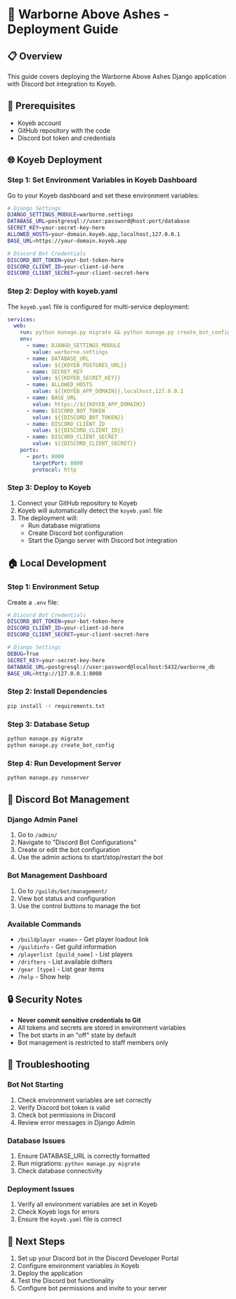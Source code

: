 # 🚀 Warborne Above Ashes - Deployment Guide

## 📋 Overview

This guide covers deploying the Warborne Above Ashes Django application with Discord bot integration to Koyeb.

## 🔧 Prerequisites

- Koyeb account
- GitHub repository with the code
- Discord bot token and credentials

## 🌐 Koyeb Deployment

### **Step 1: Set Environment Variables in Koyeb Dashboard**

Go to your Koyeb dashboard and set these environment variables:

```bash
# Django Settings
DJANGO_SETTINGS_MODULE=warborne.settings
DATABASE_URL=postgresql://user:password@host:port/database
SECRET_KEY=your-secret-key-here
ALLOWED_HOSTS=your-domain.koyeb.app,localhost,127.0.0.1
BASE_URL=https://your-domain.koyeb.app

# Discord Bot Credentials
DISCORD_BOT_TOKEN=your-bot-token-here
DISCORD_CLIENT_ID=your-client-id-here
DISCORD_CLIENT_SECRET=your-client-secret-here
```

### **Step 2: Deploy with koyeb.yaml**

The `koyeb.yaml` file is configured for multi-service deployment:

```yaml
services:
  web:
    run: python manage.py migrate && python manage.py create_bot_config && python manage.py runserver 0.0.0.0:$PORT
    env:
      - name: DJANGO_SETTINGS_MODULE
        value: warborne.settings
      - name: DATABASE_URL
        value: ${{KOYEB_POSTGRES_URL}}
      - name: SECRET_KEY
        value: ${{KOYEB_SECRET_KEY}}
      - name: ALLOWED_HOSTS
        value: ${{KOYEB_APP_DOMAIN}},localhost,127.0.0.1
      - name: BASE_URL
        value: https://${{KOYEB_APP_DOMAIN}}
      - name: DISCORD_BOT_TOKEN
        value: ${{DISCORD_BOT_TOKEN}}
      - name: DISCORD_CLIENT_ID
        value: ${{DISCORD_CLIENT_ID}}
      - name: DISCORD_CLIENT_SECRET
        value: ${{DISCORD_CLIENT_SECRET}}
    ports:
      - port: 8000
        targetPort: 8000
        protocol: http
```

### **Step 3: Deploy to Koyeb**

1. Connect your GitHub repository to Koyeb
2. Koyeb will automatically detect the `koyeb.yaml` file
3. The deployment will:
   - Run database migrations
   - Create Discord bot configuration
   - Start the Django server with Discord bot integration

## 🏠 Local Development

### **Step 1: Environment Setup**

Create a `.env` file:

```bash
# Discord Bot Credentials
DISCORD_BOT_TOKEN=your-bot-token-here
DISCORD_CLIENT_ID=your-client-id-here
DISCORD_CLIENT_SECRET=your-client-secret-here

# Django Settings
DEBUG=True
SECRET_KEY=your-secret-key-here
DATABASE_URL=postgresql://user:password@localhost:5432/warborne_db
BASE_URL=http://127.0.0.1:8000
```

### **Step 2: Install Dependencies**

```bash
pip install -r requirements.txt
```

### **Step 3: Database Setup**

```bash
python manage.py migrate
python manage.py create_bot_config
```

### **Step 4: Run Development Server**

```bash
python manage.py runserver
```

## 🤖 Discord Bot Management

### **Django Admin Panel**

1. Go to `/admin/`
2. Navigate to "Discord Bot Configurations"
3. Create or edit the bot configuration
4. Use the admin actions to start/stop/restart the bot

### **Bot Management Dashboard**

1. Go to `/guilds/bot/management/`
2. View bot status and configuration
3. Use the control buttons to manage the bot

### **Available Commands**

- `/buildplayer <name>` - Get player loadout link
- `/guildinfo` - Get guild information
- `/playerlist [guild_name]` - List players
- `/drifters` - List available drifters
- `/gear [type]` - List gear items
- `/help` - Show help

## 🔒 Security Notes

- **Never commit sensitive credentials to Git**
- All tokens and secrets are stored in environment variables
- The bot starts in an "off" state by default
- Bot management is restricted to staff members only

## 📝 Troubleshooting

### **Bot Not Starting**

1. Check environment variables are set correctly
2. Verify Discord bot token is valid
3. Check bot permissions in Discord
4. Review error messages in Django Admin

### **Database Issues**

1. Ensure DATABASE_URL is correctly formatted
2. Run migrations: `python manage.py migrate`
3. Check database connectivity

### **Deployment Issues**

1. Verify all environment variables are set in Koyeb
2. Check Koyeb logs for errors
3. Ensure the `koyeb.yaml` file is correct

## 🎯 Next Steps

1. Set up your Discord bot in the Discord Developer Portal
2. Configure environment variables in Koyeb
3. Deploy the application
4. Test the Discord bot functionality
5. Configure bot permissions and invite to your server
